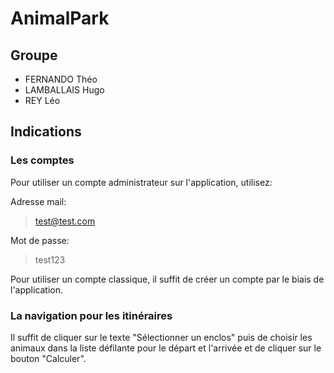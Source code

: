 # AnimalPark
## Groupe 
- FERNANDO Théo
- LAMBALLAIS Hugo
- REY Léo
  
## Indications

### Les comptes
Pour utiliser un compte administrateur sur l'application, utilisez: 

Adresse mail:
> test@test.com

Mot de passe:
> test123

Pour utiliser un compte classique, il suffit de créer un compte par le biais de l'application.

### La navigation pour les itinéraires

Il suffit de cliquer sur le texte "Sélectionner un enclos" puis de choisir les animaux dans la liste défilante pour le départ et l'arrivée et de cliquer sur le bouton "Calculer".
